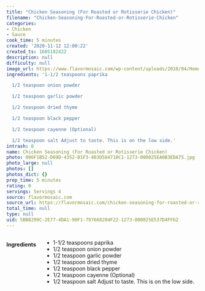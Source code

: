 ```yaml
---
title: "Chicken Seasoning (For Roasted or Rotisserie Chicken)"
filename: "Chicken-Seasoning-For-Roasted-or-Rotisserie-Chicken"
categories:
- Chicken
- Sauce
cook_time: 5 minutes
created: '2020-11-12 12:00:22'
created_ts: 1605182422
description: null
difficulty: null
image_url: https://www.flavormosaic.com/wp-content/uploads/2018/04/Homemade-Rotisserie-Chicken-Seasoning-Mix-4-667x1000.jpg
ingredients: '1-1/2 teaspoons paprika

  1/2 teaspoon onion powder

  1/2 teaspoon garlic powder

  1/2 teaspoon dried thyme

  1/2 teaspoon black pepper

  1/2 teaspoon cayenne (Optional)

  1/2 teaspoon salt Adjust to taste. This is on the low side.'
intrash: 0
name: Chicken Seasoning (For Roasted or Rotisserie Chicken)
photo: 096F1B52-D69D-4352-B1F3-403D584710C1-1273-000025EA0B3EDA75.jpg
photo_large: null
photos: []
photos_dict: {}
prep_time: 5 minutes
rating: 0
servings: Servings 4
source: flavormosaic.com
source_url: https://flavormosaic.com/chicken-seasoning-for-roasted-or-rotisserie-chicken/
total_time: null
type: null
uid: 5BB8299C-2E77-4DA1-90F1-797668204F22-1273-000025E537D4FF62
---
```

<div class="large-8 medium-7 columns" id="writeup">	</div><!-- #writeup -->
</div><!-- #row-one -->
<div class="row" id="row-two">	<div class="medium-4 small-5 columns"><h4 id="ingredients">Ingredients</h4><div class="box box-ingredients content"><ul>
<li>1-1/2 teaspoons paprika</li>
<li>1/2 teaspoon onion powder</li>
<li>1/2 teaspoon garlic powder</li>
<li>1/2 teaspoon dried thyme</li>
<li>1/2 teaspoon black pepper</li>
<li>1/2 teaspoon cayenne (Optional)</li>
<li>1/2 teaspoon salt Adjust to taste. This is on the low side.</li>
</ul>
</div>	</div>	<div class="medium-6 small-7 columns">	</div>
